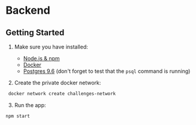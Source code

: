 # Backend

## Getting Started

1. Make sure you have installed:
    * [Node.js & npm](https://nodesource.com/blog/installing-node-js-tutorial-using-nvm-on-mac-os-x-and-ubuntu/)
    * [Docker](https://docs.docker.com/install/)
    * [Postgres 9.6](http://lmgtfy.com/?q=install%20postgres) (don't forget to test that the `psql` command is running)

2. Create the private docker network: 
```bash
 docker network create challenges-network
```

3. Run the app:
```bash
npm start
```
